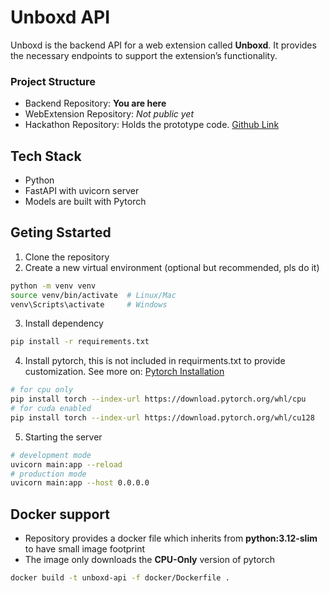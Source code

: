 
# Unboxd API
Unboxd is the backend API for a web extension called **Unboxd**. It provides the necessary endpoints to support the extension’s functionality.

### Project Structure
- Backend Repository: **You are here**
- WebExtension Repository: *Not public yet*
- Hackathon Repository: Holds the prototype code. [Github Link](https://github.com/nisooom/generics)


## Tech Stack
- Python
- FastAPI with uvicorn server
- Models are built with Pytorch


## Geting Sstarted

1. Clone the repository
2. Create a new virtual environment (optional but recommended, pls do it)
```bash
python -m venv venv
source venv/bin/activate  # Linux/Mac
venv\Scripts\activate     # Windows
```
3. Install dependency
```bash
pip install -r requirements.txt
```
4. Install pytorch, this is not included in requirments.txt to provide customization. See more on: [Pytorch Installation](https://docs.pytorch.org/get-started/locally)
```bash
# for cpu only
pip install torch --index-url https://download.pytorch.org/whl/cpu
# for cuda enabled
pip install torch --index-url https://download.pytorch.org/whl/cu128
```
5. Starting the server
```bash
# development mode
uvicorn main:app --reload
# production mode
uvicorn main:app --host 0.0.0.0
```

## Docker support
- Repository provides a docker file which inherits from **python:3.12-slim** to have small image footprint
- The image only downloads the **CPU-Only** version of pytorch
```bash
docker build -t unboxd-api -f docker/Dockerfile .
```

